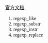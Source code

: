 <font face="SimSun" size=3>

[官方文档](https://www.oracle.com/technetwork/cn/tutorials/228959-zhs.htm)

1. regexp_like
2. regexp_substr
3. regexp_instr
4. regexp_replace

</font>